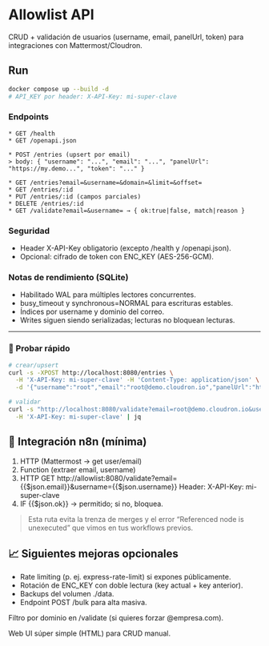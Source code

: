 # Allowlist API

CRUD + validación de usuarios (username, email, panelUrl, token) para integraciones con Mattermost/Cloudron.

## Run

```bash
docker compose up --build -d
# API_KEY por header: X-API-Key: mi-super-clave
```

### Endpoints
```
* GET /health
* GET /openapi.json

* POST /entries (upsert por email)
> body: { "username": "...", "email": "...", "panelUrl": "https://my.demo...", "token": "..." }

* GET /entries?email=&username=&domain=&limit=&offset=
* GET /entries/:id
* PUT /entries/:id (campos parciales)
* DELETE /entries/:id
* GET /validate?email=&username= → { ok:true|false, match|reason }
```
### Seguridad
* Header X-API-Key obligatorio (excepto /health y /openapi.json).
* Opcional: cifrado de token con ENC_KEY (AES-256-GCM).

### Notas de rendimiento (SQLite)
- Habilitado WAL para múltiples lectores concurrentes.
- busy_timeout y synchronous=NORMAL para escrituras estables.
- Índices por username y dominio del correo.
- Writes siguen siendo serializadas; lecturas no bloquean lecturas.
---

### 🧪 Probar rápido

```bash
# crear/upsert
curl -s -XPOST http://localhost:8080/entries \
  -H 'X-API-Key: mi-super-clave' -H 'Content-Type: application/json' \
  -d '{"username":"root","email":"root@demo.cloudron.io","panelUrl":"https://my.demo.cloudron.io","token":"TOKEN_DEMO"}' | jq

# validar
curl -s "http://localhost:8080/validate?email=root@demo.cloudron.io&username=root" \
  -H 'X-API-Key: mi-super-clave' | jq
```

## 🔌 Integración n8n (mínima)

1. HTTP (Mattermost → get user/email)
2. Function (extraer email, username)
3. HTTP GET http://allowlist:8080/validate?email={{$json.email}}&username={{$json.username}}
   Header: X-API-Key: mi-super-clave
4. IF {{$json.ok}} → permitido; si no, bloquea.
> Esta ruta evita la trenza de merges y el error “Referenced node is unexecuted” que vimos en tus workflows previos.

## 📈 Siguientes mejoras opcionales
- Rate limiting (p. ej. express-rate-limit) si expones públicamente.
- Rotación de ENC_KEY con doble lectura (key actual + key anterior).
- Backups del volumen ./data.
- Endpoint POST /bulk para alta masiva.

Filtro por dominio en /validate (si quieres forzar @empresa.com).

Web UI súper simple (HTML) para CRUD manual.

